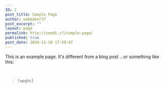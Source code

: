 ```yaml
---
ID: 2
post_title: Sample Page
author: webmaker37
post_excerpt: ""
layout: page
permalink: http://seedt.cf/sample-page/
published: true
post_date: 2018-11-18 17:59:47
---
```

This is an example page. It's different from a blog post ...or something like this:

&nbsp;
<blockquote>
<pre><code>[wpghs]</code></pre>
</blockquote>